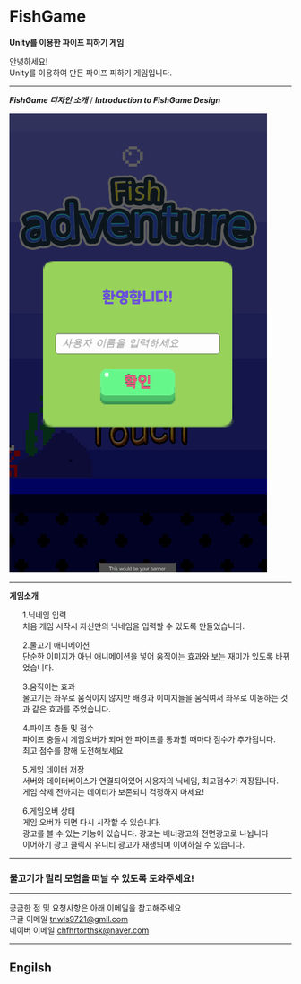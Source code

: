 # FishGame
**Unity를 이용한 파이프 피하기 게임**

안녕하세요! <br>
Unity를 이용하여 만든 파이프 피하기 게임입니다. <br>

***
***FishGame 디자인 소개*** / ***Introduction to FishGame Design***

![switch](./Image/GIF.gif)

***
**게임소개**
<ul> 1.닉네임 입력 <br>
처음 게임 시작시 자신만의 닉네임을 입력할 수 있도록 만들었습니다.<br>
</ul>

<ul> 2.물고기 애니메이션 <br>
단순한 이미지가 아닌 애니메이션을 넣어 움직이는 효과와 보는 재미가 있도록 바뀌었습니다.<br>
</ul>

<ul> 3.움직이는 효과 <br>
물고기는 좌우로 움직이지 않지만 배경과 이미지들을 움직여서 좌우로 이동하는 것과 같은 효과를 주었습니다.<br>
</ul>

<ul> 4.파이프 충돌 및 점수 <br>
파이프 충돌시 게임오버가 되며 한 파이프를 통과할 때마다 점수가 추가됩니다. <br>
최고 점수를 향해 도전해보세요 <br>
</ul>

<ul> 5.게임 데이터 저장 <br>
서버와 데이터베이스가 연결되어있어 사용자의 닉네임, 최고점수가 저장됩니다. <br>
게임 삭제 전까지는 데이터가 보존되니 걱정하지 마세요! <br>
</ul>

<ul> 6.게임오버 상태 <br>
게임 오버가 되면 다시 시작할 수 있습니다. <br>
광고를 볼 수 있는 기능이 있습니다. 광고는 배너광고와 전면광고로 나뉩니다 <br>
이어하기 광고 클릭시 유니티 광고가 재생되며 이어하실 수 있습니다. <br>
</ul>

***

### 물고기가 멀리 모험을 떠날 수 있도록 도와주세요!

***

궁금한 점 및 요청사항은 아래 이메일을 참고해주세요<br>
구글 이메일 tnwls9721@gmil.com<br>
네이버 이메일 chfhrtorthsk@naver.com<br>

***
## Engilsh

